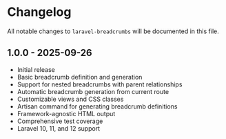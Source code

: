 # Changelog

All notable changes to `laravel-breadcrumbs` will be documented in this file.

## 1.0.0 - 2025-09-26

- Initial release
- Basic breadcrumb definition and generation
- Support for nested breadcrumbs with parent relationships
- Automatic breadcrumb generation from current route
- Customizable views and CSS classes
- Artisan command for generating breadcrumb definitions
- Framework-agnostic HTML output
- Comprehensive test coverage
- Laravel 10, 11, and 12 support